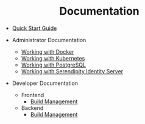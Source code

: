 <h1 align="center">Documentation</h1>

* [Quick Start Guide](./quick-start-guide.md)
  
* Administrator Documentation
  * [Working with Docker](../backend/docs/administrator/docker.md)
  * [Working with Kubernetes](../backend/docs/administrator/kubernetes.md)
  * [Working with PostgreSQL](../backend/docs/administrator/postgres.md)
  * [Working with Serendipity Identity Server](../backend/docs/administrator/serendipity-identity-server.md)
* Developer Documentation
  * Frontend
    * [Build Management](../frontend/docs/developer/build-management.md)
  * Backend
    * [Build Management](../backend/docs/developer/build-management.md)
